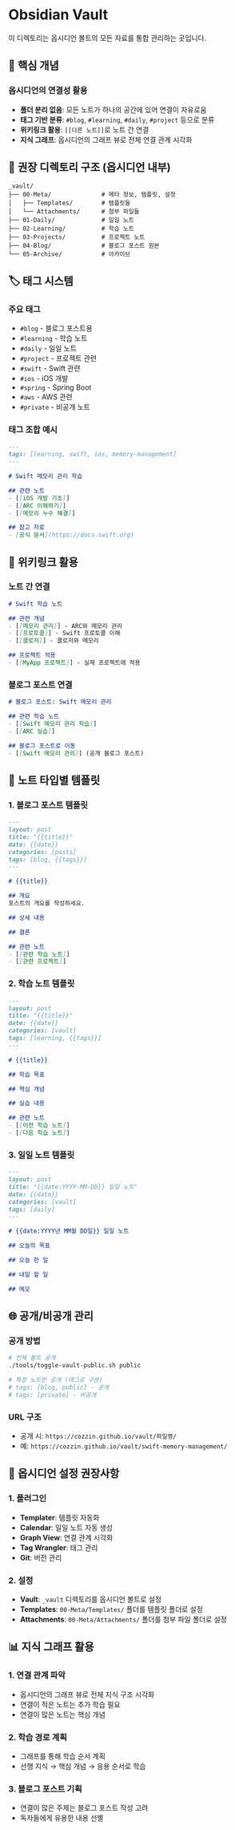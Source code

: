 # Obsidian Vault

이 디렉토리는 옵시디언 볼트의 모든 자료를 통합 관리하는 곳입니다.

## 🎯 핵심 개념

### 옵시디언의 연결성 활용
- **폴더 분리 없음**: 모든 노트가 하나의 공간에 있어 연결이 자유로움
- **태그 기반 분류**: `#blog`, `#learning`, `#daily`, `#project` 등으로 분류
- **위키링크 활용**: `[[다른 노트]]`로 노트 간 연결
- **지식 그래프**: 옵시디언의 그래프 뷰로 전체 연결 관계 시각화

## 📁 권장 디렉토리 구조 (옵시디언 내부)

```
_vault/
├── 00-Meta/              # 메타 정보, 템플릿, 설정
│   ├── Templates/        # 템플릿들
│   └── Attachments/      # 첨부 파일들
├── 01-Daily/             # 일일 노트
├── 02-Learning/          # 학습 노트
├── 03-Projects/          # 프로젝트 노트
├── 04-Blog/              # 블로그 포스트 원본
└── 05-Archive/           # 아카이브
```

## 🏷️ 태그 시스템

### 주요 태그
- `#blog` - 블로그 포스트용
- `#learning` - 학습 노트
- `#daily` - 일일 노트
- `#project` - 프로젝트 관련
- `#swift` - Swift 관련
- `#ios` - iOS 개발
- `#spring` - Spring Boot
- `#aws` - AWS 관련
- `#private` - 비공개 노트

### 태그 조합 예시
```markdown
---
tags: [learning, swift, ios, memory-management]
---

# Swift 메모리 관리 학습

## 관련 노트
- [[iOS 개발 기초]]
- [[ARC 이해하기]]
- [[메모리 누수 해결]]

## 참고 자료
- [공식 문서](https://docs.swift.org)
```

## 🔗 위키링크 활용

### 노트 간 연결
```markdown
# Swift 학습 노트

## 관련 개념
- [[메모리 관리]] - ARC와 메모리 관리
- [[프로토콜]] - Swift 프로토콜 이해
- [[클로저]] - 클로저와 메모리

## 프로젝트 적용
- [[MyApp 프로젝트]] - 실제 프로젝트에 적용
```

### 블로그 포스트 연결
```markdown
# 블로그 포스트: Swift 메모리 관리

## 관련 학습 노트
- [[Swift 메모리 관리 학습]]
- [[ARC 실습]]

## 블로그 포스트로 이동
- [[Swift 메모리 관리]] (공개 블로그 포스트)
```

## 📝 노트 타입별 템플릿

### 1. 블로그 포스트 템플릿
```markdown
---
layout: post
title: "{{title}}"
date: {{date}}
categories: [posts]
tags: [blog, {{tags}}]
---

# {{title}}

## 개요
포스트의 개요를 작성하세요.

## 상세 내용

## 결론

## 관련 노트
- [[관련 학습 노트]]
- [[관련 프로젝트]]
```

### 2. 학습 노트 템플릿
```markdown
---
layout: post
title: "{{title}}"
date: {{date}}
categories: [vault]
tags: [learning, {{tags}}]
---

# {{title}}

## 학습 목표

## 핵심 개념

## 실습 내용

## 관련 노트
- [[이전 학습 노트]]
- [[다음 학습 노트]]
```

### 3. 일일 노트 템플릿
```markdown
---
layout: post
title: "{{date:YYYY-MM-DD}} 일일 노트"
date: {{date}}
categories: [vault]
tags: [daily]
---

# {{date:YYYY년 MM월 DD일}} 일일 노트

## 오늘의 목표

## 오늘 한 일

## 내일 할 일

## 메모
```

## 🌐 공개/비공개 관리

### 공개 방법
```bash
# 전체 볼트 공개
./tools/toggle-vault-public.sh public

# 특정 노트만 공개 (태그로 구분)
# tags: [blog, public] - 공개
# tags: [private] - 비공개
```

### URL 구조
- 공개 시: `https://cozzin.github.io/vault/파일명/`
- 예: `https://cozzin.github.io/vault/swift-memory-management/`

## 🚀 옵시디언 설정 권장사항

### 1. 플러그인
- **Templater**: 템플릿 자동화
- **Calendar**: 일일 노트 자동 생성
- **Graph View**: 연결 관계 시각화
- **Tag Wrangler**: 태그 관리
- **Git**: 버전 관리

### 2. 설정
- **Vault**: `_vault` 디렉토리를 옵시디언 볼트로 설정
- **Templates**: `00-Meta/Templates/` 폴더를 템플릿 폴더로 설정
- **Attachments**: `00-Meta/Attachments/` 폴더를 첨부 파일 폴더로 설정

## 📊 지식 그래프 활용

### 1. 연결 관계 파악
- 옵시디언의 그래프 뷰로 전체 지식 구조 시각화
- 연결이 적은 노트는 추가 학습 필요
- 연결이 많은 노트는 핵심 개념

### 2. 학습 경로 계획
- 그래프를 통해 학습 순서 계획
- 선행 지식 → 핵심 개념 → 응용 순서로 학습

### 3. 블로그 포스트 기획
- 연결이 많은 주제는 블로그 포스트 작성 고려
- 독자들에게 유용한 내용 선별 